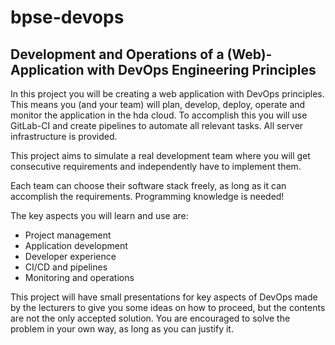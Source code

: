# bpse-devops

## Development and Operations of a (Web)-Application with DevOps Engineering Principles

In this project you will be creating a web application with DevOps principles.
This means you (and your team) will plan, develop, deploy, operate and monitor the application in the hda cloud. To accomplish this you will use GitLab-CI and create pipelines to automate all relevant tasks.
All server infrastructure is provided.

This project aims to simulate a real development team where you will get consecutive requirements and independently have to implement them.

Each team can choose their software stack freely, as long as it can accomplish the requirements.
Programming knowledge is needed!

The key aspects you will learn and use are:

- Project management
- Application development
- Developer experience
- CI/CD and pipelines
- Monitoring and operations

This project will have small presentations for key aspects of DevOps made by the lecturers to give you some ideas on how to proceed, but the contents are not the only accepted solution. You are encouraged to solve the problem in your own way, as long as you can justify it.
